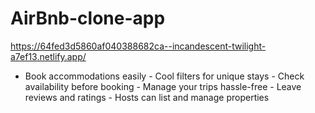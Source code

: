 # AirBnb-clone-app

https://64fed3d5860af040388682ca--incandescent-twilight-a7ef13.netlify.app/

- Book accommodations easily - Cool filters for unique stays - Check availability before booking - Manage your trips hassle-free - Leave reviews and ratings - Hosts can list and manage properties
